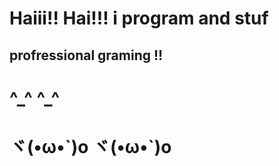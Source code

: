# Haiii!! Hai!!! i program and stuf
## profressional graming !! 
# ^\_^ ^\_^
# ヾ(•ω•\`)o ヾ(•ω•\`)o
<!---
L-Developer/L-Developer is a ✨ special ✨ repository because its `README.md` (this file) appears on your GitHub profile.
You can click the Preview link to take a look at your changes.
--->
